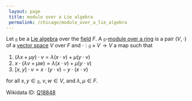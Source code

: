 ```yaml
---
 layout: page
 title: module over a Lie algebra
 permalink: /chicago/module_over_a_lie_algebra
---
```

Let $\mathfrak g$ be a [Lie algebra](https://defsmath.github.io/DefsMath/Lie_algebra) over the [field](https://defsmath.github.io/DefsMath/field) $F$. A $\mathfrak g$-[module over a ring](https://defsmath.github.io/DefsMath/module_over_a_ring) is a pair $(V,\cdot)$ of a [vector space](https://defsmath.github.io/DefsMath/vector_space) $V$ over $F$ and $\cdot:\mathfrak g \times V \to V$ a map such that
1. $(\lambda x + \mu y)\cdot v = \lambda (x\cdot v) + \mu(y\cdot v)$
2. $x\cdot (\lambda v + \mu w) = \lambda (x\cdot v) + \mu(y\cdot v)$
3. $[x,y]\cdot v = x\cdot (y\cdot v) - y\cdot (x\cdot v)$

for all $x,y \in \mathfrak g$, $v,w\in V$, and $\lambda,\mu \in F$. 

Wikidata ID: [Q18848](https://www.wikidata.org/wiki/Q18848)